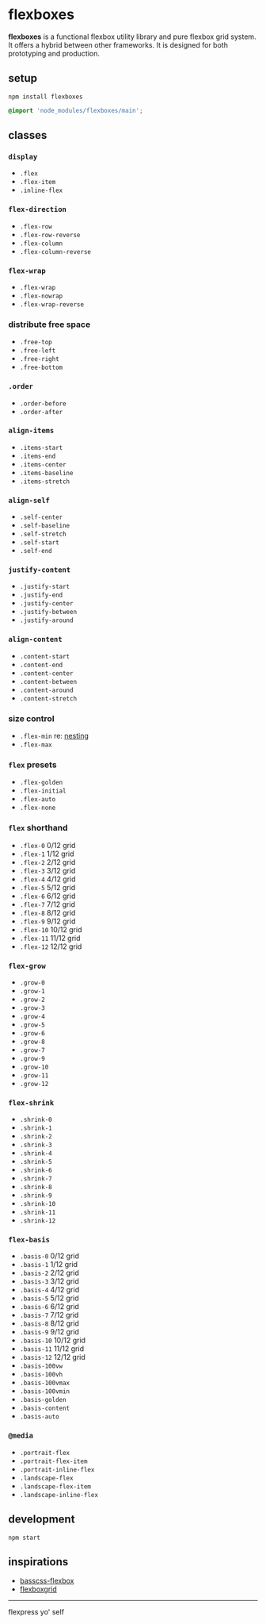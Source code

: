 # flexboxes
<b>flexboxes</b> is a functional flexbox utility library and pure flexbox grid system. It offers a hybrid between other frameworks. It is designed for both prototyping and production.

## setup

```
npm install flexboxes
```

```css
@import 'node_modules/flexboxes/main';
```

## classes

### `display`
- `.flex`
- `.flex-item`
- `.inline-flex`

### `flex-direction`
- `.flex-row`
- `.flex-row-reverse`
- `.flex-column`
- `.flex-column-reverse`

### `flex-wrap`
- `.flex-wrap`
- `.flex-nowrap`
- `.flex-wrap-reverse`

### distribute free space
- `.free-top`
- `.free-left`
- `.free-right`
- `.free-bottom`

### `.order`
- `.order-before`
- `.order-after`

### `align-items`
- `.items-start`
- `.items-end`
- `.items-center`
- `.items-baseline`
- `.items-stretch`

### `align-self`
- `.self-center`
- `.self-baseline`
- `.self-stretch`
- `.self-start`
- `.self-end`

### `justify-content`
- `.justify-start`
- `.justify-end`
- `.justify-center`
- `.justify-between`
- `.justify-around`

### `align-content`
- `.content-start`
- `.content-end`
- `.content-center`
- `.content-between`
- `.content-around`
- `.content-stretch`

### size control
- `.flex-min` re: [nesting](https://goo.gl/3IZRMt)
- `.flex-max`

### `flex` presets
- `.flex-golden`
- `.flex-initial`
- `.flex-auto`
- `.flex-none`

### `flex` shorthand
- `.flex-0` 0/12 grid
- `.flex-1` 1/12 grid
- `.flex-2` 2/12 grid
- `.flex-3` 3/12 grid
- `.flex-4` 4/12 grid
- `.flex-5` 5/12 grid
- `.flex-6` 6/12 grid
- `.flex-7` 7/12 grid
- `.flex-8` 8/12 grid
- `.flex-9` 9/12 grid
- `.flex-10` 10/12 grid
- `.flex-11` 11/12 grid
- `.flex-12` 12/12 grid

### `flex-grow`
- `.grow-0`
- `.grow-1`
- `.grow-2`
- `.grow-3`
- `.grow-4`
- `.grow-5`
- `.grow-6`
- `.grow-8`
- `.grow-7`
- `.grow-9`
- `.grow-10`
- `.grow-11`
- `.grow-12`

### `flex-shrink`
- `.shrink-0`
- `.shrink-1`
- `.shrink-2`
- `.shrink-3`
- `.shrink-4`
- `.shrink-5`
- `.shrink-6`
- `.shrink-7`
- `.shrink-8`
- `.shrink-9`
- `.shrink-10`
- `.shrink-11`
- `.shrink-12`

### `flex-basis`
- `.basis-0` 0/12 grid
- `.basis-1` 1/12 grid
- `.basis-2` 2/12 grid
- `.basis-3` 3/12 grid
- `.basis-4` 4/12 grid
- `.basis-5` 5/12 grid
- `.basis-6` 6/12 grid
- `.basis-7` 7/12 grid
- `.basis-8` 8/12 grid
- `.basis-9` 9/12 grid
- `.basis-10` 10/12 grid
- `.basis-11` 11/12 grid
- `.basis-12` 12/12 grid
- `.basis-100vw`
- `.basis-100vh`
- `.basis-100vmax`
- `.basis-100vmin`
- `.basis-golden`
- `.basis-content`
- `.basis-auto`

### `@media`
- `.portrait-flex`
- `.portrait-flex-item`
- `.portrait-inline-flex`
- `.landscape-flex`
- `.landscape-flex-item`
- `.landscape-inline-flex`

## development

```
npm start
```

## inspirations

- [basscss-flexbox](https://www.npmjs.com/package/basscss-flexbox)
- [flexboxgrid](https://www.npmjs.com/package/flexboxgrid)

* * *

flexpress yo' self
